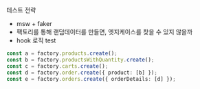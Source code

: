 테스트 전략

- msw + faker
- 팩토리를 통해 랜덤데이터를 만들면, 엣지케이스를 찾을 수 있지 않을까
- hook 로직 test

```ts
const a = factory.products.create();
const b = factory.productsWithQuantity.create();
const c = factory.carts.create();
const d = factory.order.create({ product: [b] });
const e = factory.orders.create({ orderDetails: [d] });
```
